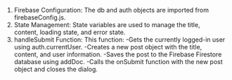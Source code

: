 1. Firebase Configuration: The db and auth objects are imported from firebaseConfig.js.
2. State Management: State variables are used to manage the title, content, loading state, and error state.
3. handleSubmit Function: This function:
    -Gets the currently logged-in user using auth.currentUser.
    -Creates a new post object with the title, content, and user information.
    -Saves the post to the Firebase Firestore database using addDoc.
    -Calls the onSubmit function with the new post object and closes the dialog.